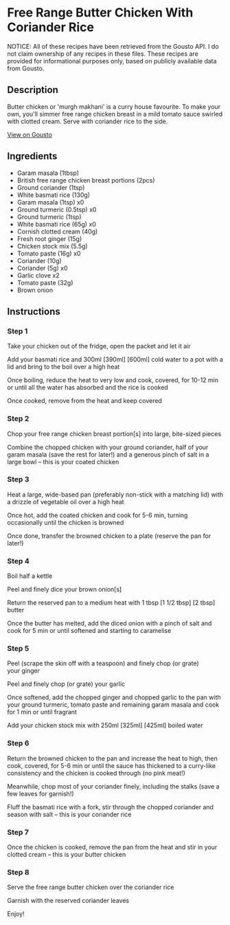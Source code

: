 # Free Range Butter Chicken With Coriander Rice

NOTICE: All of these recipes have been retrieved from the Gousto API. I do not claim ownership of any recipes in these files. These recipes are provided for informational purposes only, based on publicly available data from Gousto.

## Description

Butter chicken or 'murgh makhani' is a curry house favourite. To make your own, you'll simmer free range chicken breast in a mild tomato sauce swirled with clotted cream. Serve with coriander rice to the side. 

[View on Gousto](https://www.gousto.co.uk/recipes/cookbook/free-range-butter-chicken-with-coriander-rice)

## Ingredients

- Garam masala (1tbsp)
- British free range chicken breast portions (2pcs)
- Ground coriander (1tsp)
- White basmati rice (130g)
- Garam masala (1tsp) x0
- Ground turmeric (0.5tsp) x0
- Ground turmeric (1tsp)
- White basmati rice (65g) x0
- Cornish clotted cream (40g)
- Fresh root ginger (15g)
- Chicken stock mix (5.5g)
- Tomato paste (16g) x0
- Coriander (10g)
- Coriander (5g) x0
- Garlic clove x2
- Tomato paste (32g)
- Brown onion

## Instructions


### Step 1

Take your chicken out of the fridge, open the packet and let it air

Add your basmati rice and 300ml <span class="text-purple">[390ml]</span> <span class="text-danger">[600ml]</span> cold water to a pot with a lid and bring to the boil over a high heat

Once boiling, reduce the heat to very low and cook, covered, for 10-12 min or until all the water has absorbed and the rice is cooked

Once cooked, remove from the heat and keep covered


### Step 2

Chop your free range chicken breast portion[s] into large, bite-sized pieces

Combine the chopped chicken with your ground coriander, half of your<span class="text-danger"> </span>garam masala (save the rest for later!) and a generous pinch of salt in a large bowl – this is your coated chicken


### Step 3

Heat a large, wide-based pan (preferably non-stick with a matching lid) with a drizzle of vegetable oil over a high heat

Once hot, add the coated chicken and cook for 5-6 min, turning occasionally until the chicken is browned

Once done, transfer the browned chicken to a plate (reserve the pan for later!)


### Step 4

Boil half a kettle

Peel and finely dice your brown onion[s]

Return the reserved pan to a medium heat with 1 tbsp <span class="text-purple">[1 1/2 tbsp]</span> <span class="text-danger">[2 tbsp]</span> butter

Once the butter has melted, add the diced onion with a pinch of salt and cook for 5 min or until softened and starting to caramelise


### Step 5

Peel (scrape the skin off with a teaspoon) and finely chop (or grate) your ginger

Peel and finely chop (or grate) your garlic

Once softened, add the chopped ginger and chopped garlic to the pan with your ground turmeric, tomato paste and remaining garam masala and cook for 1 min or until fragrant

Add your chicken stock mix with 250ml<span class="text-danger"> <span class="text-purple">[325ml]</span> [425ml]</span> boiled water


### Step 6

Return the browned chicken to the pan and increase the heat to high, then cook, covered, for 5-6 min or until the sauce has thickened to a curry-like consistency and the chicken is cooked through (no pink meat!)

Meanwhile, chop most of your coriander finely, including the stalks (save a few leaves for garnish!)

Fluff the basmati rice with a fork, stir through the chopped coriander and season with salt – this is your coriander rice


### Step 7

Once the chicken is cooked, remove the pan from the heat and stir in your clotted cream – this is your butter chicken

### Step 8

Serve the free range butter chicken over the coriander rice

Garnish with the reserved coriander leaves

Enjoy!

